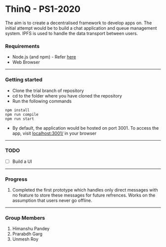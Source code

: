 # ThinQ - PS1-2020  
The aim is to create a decentralised framework to develop apps on. The initial attempt would be to build a chat application and queue management system.
IPFS is used to handle the data transport between users.  
### Requirements
- Node.js (and npm) - Refer [here](https://nodejs.org/en/download/)
- Web Browser
--------
### Getting started
- Clone the trial branch of repository
- cd to the folder where you have cloned the repository
- Run the following commands
```
npm install
npm run compile
npm run start
```
- By default, the application would be hosted on port 3001. To access the app, visit [localhost:3001/](http://localhost:3001/) in your browser
---------

### TODO
- [ ] Build a UI
---------
### Progress
1. Completed the first prototype which handles only direct messages with no feature to store these messages for future refrences. Works on the assumption that users never go offline. 

----------
### Group Members
1. Himanshu Pandey
2. Prarabdh Garg
3. Unmesh Roy
